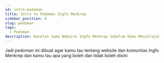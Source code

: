 ```yaml
---
id: intro-pedoman
title: Intro to Pedoman Ingfo Menkrep
sidebar_position: 0
slug: pedoman
tags:
  - Pedoman
description: Kenalan Sama Website Ingfo Menkrep Sebelum Kamu Menjelajah
---
```


Jadi pedoman ini dibuat agar kamu tau tentang website dan komunitas Ingfo Menkrep dan kamu tau apa yang boleh dan tidak boleh disini